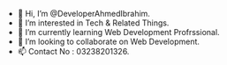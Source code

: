 - 👋 Hi, I’m @DeveloperAhmedIbrahim.
- 👀 I’m interested in Tech & Related Things.
- 🌱 I’m currently learning Web Development Profrssional.
- 💞️ I’m looking to collaborate on Web Development.
- 📫 Contact No : 03238201326.

<!---
DeveloperAhmedIbrahim/DeveloperAhmedIbrahim is a ✨ special ✨ repository because its `README.md` (this file) appears on your GitHub profile.
You can click the Preview link to take a look at your changes.
--->
